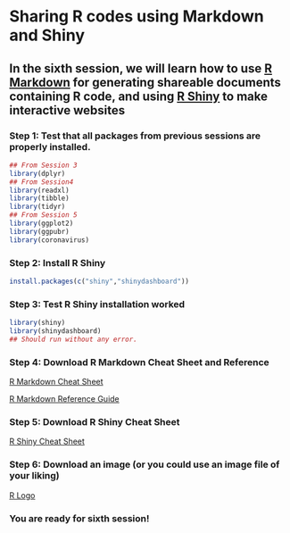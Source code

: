 Sharing R codes using Markdown and Shiny
==================================

In the sixth session, we will learn how to use [R Markdown](https://rmarkdown.rstudio.com/) for generating shareable documents containing R code, and using [R Shiny](https://shiny.rstudio.com/) to make interactive websites
-------------------------------------------------------------------------------------

### Step 1: Test that all packages from previous sessions are properly installed.

```r
## From Session 3
library(dplyr)
## From Session4
library(readxl)
library(tibble)
library(tidyr)
## From Session 5
library(ggplot2)
library(ggpubr)
library(coronavirus)
```

### Step 2: Install R Shiny
```r
install.packages(c("shiny","shinydashboard"))
```

### Step 3: Test R Shiny installation worked
```r
library(shiny)
library(shinydashboard)
## Should run without any error. 
```

### Step 4: Download R Markdown Cheat Sheet and Reference
[R Markdown Cheat Sheet](https://github.com/sumeetpalsingh/R_course/blob/master/CheatSheet/rmarkdown-cheatsheet.pdf)

[R Markdown Reference Guide](https://github.com/sumeetpalsingh/R_course/blob/master/CheatSheet/rmarkdown-reference.pdf)

### Step 5: Download R Shiny Cheat Sheet
[R Shiny Cheat Sheet](https://github.com/sumeetpalsingh/R_course/blob/master/CheatSheet/shiny.pdf)

### Step 6: Download an image (or you could use an image file of your liking)
[R Logo](https://github.com/sumeetpalsingh/R_course/blob/master/images/R_logo.png)

### You are ready for sixth session!
